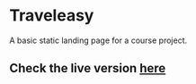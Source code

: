 # Traveleasy
A basic static landing page for a course project.
## Check the live version [here](https://traveleasyofficial.netlify.app/)

